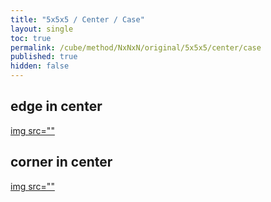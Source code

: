```yaml
---
title: "5x5x5 / Center / Case"
layout: single
toc: true
permalink: /cube/method/NxNxN/original/5x5x5/center/case
published: true
hidden: false
---
```


<head>
  <base target="_blank">
  <style>
    img {
      max-width: 350px;
    }
  </style>
</head>



## edge in center

<a href="https://alpha.twizzle.net/edit/?puzzle=5x5x5&stickering=centers-only&setup-alg=2R%27+F%27+2L+F+2R+F%27+2L%27+2R%27+F%27+2L+F+2R+F%27+2L%27+F2+U%27+2R%27+F2+2R+F+2F2+2B2&alg=2R%27+F+2R">
  img src=""
</a>



## corner in center

<a href="https://alpha.twizzle.net/edit/?puzzle=5x5x5&stickering=centers-only&setup-alg=2R%27+F%27+2L+F+2R+F%27+2L%27+F+U2&alg=2R+U+2R%27+U+2R+U2%27+2R%27">
  img src=""
</a>

